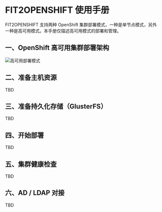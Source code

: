 # FIT2OPENSHIFT 使用手册

FIT2OPENSHIFT 支持两种 OpenShift 集群部署模式，一种是单节点模式，另外一种是高可用模式。本手册仅描述高可用模式的部署和管理。

## 一、OpenShift 高可用集群部署架构

![高可用部署模式](https://raw.githubusercontent.com/fit2anything/fit2openshift/master/docs/images/deployment-architecture.png)

## 二、准备主机资源

TBD

## 三、准备持久化存储（GlusterFS）

TBD

## 四、开始部署

TBD

## 五、集群健康检查

TBD

## 六、AD / LDAP 对接

TBD
